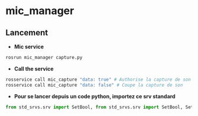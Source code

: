 # mic_manager

## Lancement


- **Mic service** 
```bash
rosrun mic_manager capture.py
```

- **Call the service** 
```bash
rosservice call mic_capture "data: true" # Authorise la capture de son
rosservice call mic_capture "data: false" # Coupe la capture de son

```

- **Pour se lancer depuis un code python, importez ce srv standard**
```python
from std_srvs.srv import SetBool, from std_srvs.srv import SetBool, SetBoolAnswer
```